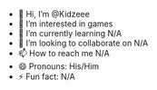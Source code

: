 - 👋 Hi, I’m @Kidzeee
- 👀 I’m interested in games
- 🌱 I’m currently learning N/A
- 💞️ I’m looking to collaborate on N/A
- 📫 How to reach me N/A
- 😄 Pronouns: His/Him
- ⚡ Fun fact: N/A

<!---
Kidzeee/Kidzeee is a ✨ special ✨ repository because its `README.md` (this file) appears on your GitHub profile.
You can click the Preview link to take a look at your changes.
--->
